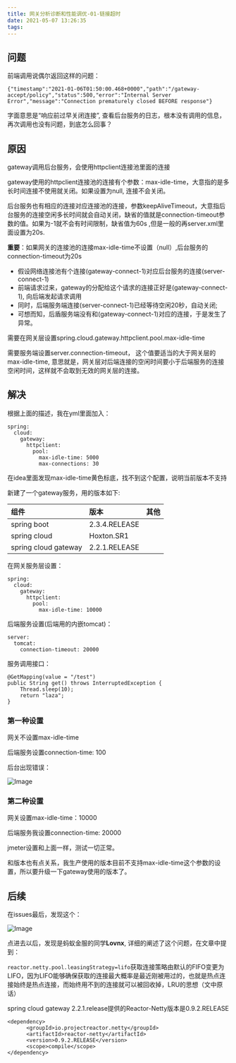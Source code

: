 ```yaml
---
title: 网关分析诊断和性能调优-01-链接超时
date: 2021-05-07 13:26:35
tags:
---
```


## 问题

前端调用说偶尔返回这样的问题：

```
{"timestamp":"2021-01-06T01:50:00.468+0000","path":"/gateway-accept/policy","status":500,"error":"Internal Server Error","message":"Connection prematurely closed BEFORE response"}
```

字面意思是“响应前过早关闭连接”, 查看后台服务的日志，根本没有调用的信息，再次调用也没有问题，到底怎么回事？

## 原因

gateway调用后台服务，会使用httpclient连接池里面的连接

gateway使用的httpclient连接池的连接有个参数：max-idle-time，大意指的是多长时间连接不使用就关闭。如果设置为null, 连接不会关闭。

后台服务也有相应的连接对应连接池的连接，参数keepAliveTimeout，大意指后台服务的连接空闲多长时间就会自动关闭，缺省的值就是connection-timeout参数的值。如果为-1就不会有时间限制，缺省值为60s ,但是一般的再server.xml里面设置为20s.

**重要**：如果网关的连接池的连接max-idle-time不设置（null）,后台服务的connection-timeout为20s

- 假设网络连接池有个连接(gateway-connect-1)对应后台服务的连接(server-connect-1)
- 前端请求过来，gateway的分配给这个请求的连接正好是(gateway-connect-1), 向后端发起请求调用
- 同时，后端服务端连接(server-connect-1)已经等待空闲20秒，自动关闭;
- 可想而知，后盾服务端没有和(gateway-connect-1)对应的连接，于是发生了异常。

需要在网关层设置spring.cloud.gateway.httpclient.pool.max-idle-time

需要服务端设置server.connection-timeout， 这个值要适当的大于网关层的max-idle-time, 意思就是，网关层对后端连接的空闲时间要小于后端服务的连接空闲时间，这样就不会取到无效的网关层的连接。





## 解决

根据上面的描述，我在yml里面加入：

```
spring:
  cloud:
    gateway:
      httpclient:
        pool:
          max-idle-time: 5000
          max-connections: 30
```

在idea里面发现max-idle-time黄色标底，找不到这个配置，说明当前版本不支持

新建了一个gateway服务，用的版本如下:

| 组件                 | 版本          | 其他 |
| :------------------- | :------------ | :--- |
| spring boot          | 2.3.4.RELEASE |      |
| spring cloud         | Hoxton.SR1    |      |
| spring cloud gateway | 2.2.1.RELEASE |      |

在网关服务层设置：

```
spring:
  cloud:
    gateway:
      httpclient:
        pool:
          max-idle-time: 10000
```



后端服务设置(后端用的内嵌tomcat)：

```
server:
  tomcat:
    connection-timeout: 20000
```

服务调用接口：

```
@GetMapping(value = "/test")
public String get() throws InterruptedException {
    Thread.sleep(10);
    return "laza";
}
```

### 第一种设置

网关不设置max-idle-time

后端服务设置connection-time: 100



后台出现错误：

![Image](https://mmbiz.qpic.cn/mmbiz_png/eQPyBffYbufxekVTqYGjCYiawbk6PXXGgn0o1Gg112e9RxU6Aicv2TIViauTia1oFcBu2ib1IPsPfE8WrbicuaZchQTg/640?wx_fmt=png&wxfrom=5&wx_lazy=1&wx_co=1)



### 第二种设置

网关设置max-idle-time：10000

后端服务我设置connection-time: 20000

jmeter设置和上面一样，测试一切正常。

和版本也有点关系，我生产使用的版本目前不支持max-idle-time这个参数的设置，所以要升级一下gateway使用的版本了。

## 后续

在issues最后，发现这个：

![Image](https://mmbiz.qpic.cn/mmbiz_png/eQPyBffYbufxekVTqYGjCYiawbk6PXXGgvvXia79koiaVCxIia0TYqswRfXRiclrwX682Xeoq0iavlIAnsDpMHACqXlg/640?wx_fmt=png&wxfrom=5&wx_lazy=1&wx_co=1)



点进去以后，发现是蚂蚁金服的同学**Lovnx**, 详细的阐述了这个问题，在文章中提到：

`reactor.netty.pool.leasingStrategy=lifo`获取连接策略由默认的FIFO变更为LIFO，因为LIFO能够确保获取的连接最大概率是最近刚被用过的，也就是热点连接始终是热点连接，而始终用不到的连接就可以被回收掉，LRU的思想（文中原话）

spring cloud gateway 2.2.1.release提供的Reactor-Netty版本是0.9.2.RELEASE

```
<dependency>
      <groupId>io.projectreactor.netty</groupId>
      <artifactId>reactor-netty</artifactId>
      <version>0.9.2.RELEASE</version>
      <scope>compile</scope>
</dependency>
```